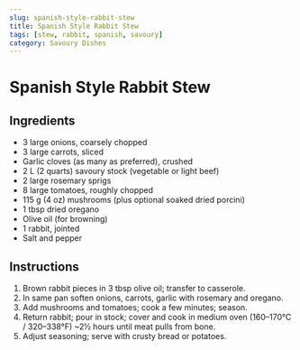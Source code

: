 ```yaml
---
slug: spanish-style-rabbit-stew
title: Spanish Style Rabbit Stew
tags: [stew, rabbit, spanish, savoury]
category: Savoury Dishes
---
```


# Spanish Style Rabbit Stew

## Ingredients

- 3 large onions, coarsely chopped
- 3 large carrots, sliced
- Garlic cloves (as many as preferred), crushed
- 2 L (2 quarts) savoury stock (vegetable or light beef)
- 2 large rosemary sprigs
- 8 large tomatoes, roughly chopped
- 115 g (4 oz) mushrooms (plus optional soaked dried porcini)
- 1 tbsp dried oregano
- Olive oil (for browning)
- 1 rabbit, jointed
- Salt and pepper

## Instructions

1. Brown rabbit pieces in 3 tbsp olive oil; transfer to casserole.
2. In same pan soften onions, carrots, garlic with rosemary and oregano.
3. Add mushrooms and tomatoes; cook a few minutes; season.
4. Return rabbit; pour in stock; cover and cook in medium oven (160–170°C / 320–338°F) ~2½ hours until meat pulls from bone.
5. Adjust seasoning; serve with crusty bread or potatoes.
